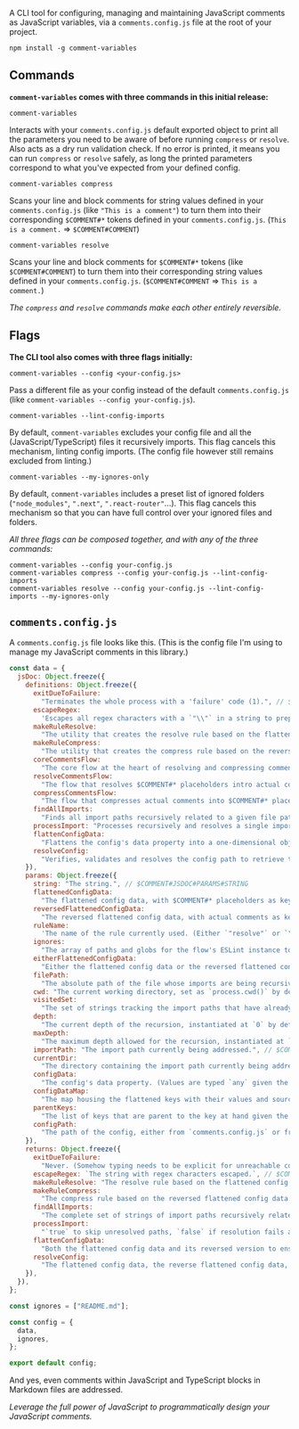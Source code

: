 A CLI tool for configuring, managing and maintaining JavaScript comments as JavaScript variables, via a `comments.config.js` file at the root of your project.

```
npm install -g comment-variables
```

## Commands

**`comment-variables` comes with three commands in this initial release:**

```
comment-variables
```

Interacts with your `comments.config.js` default exported object to print all the parameters you need to be aware of before running `compress` or `resolve`. Also acts as a dry run validation check. If no error is printed, it means you can run `compress` or `resolve` safely, as long the printed parameters correspond to what you've expected from your defined config.

```
comment-variables compress
```

Scans your line and block comments for string values defined in your `comments.config.js` (like `"This is a comment"`) to turn them into their corresponding `$COMMENT#*` tokens defined in your `comments.config.js`. (`This is a comment.` => `$COMMENT#COMMENT`)

```
comment-variables resolve
```

Scans your line and block comments for `$COMMENT#*` tokens (like `$COMMENT#COMMENT`) to turn them into their corresponding string values defined in your `comments.config.js`. (`$COMMENT#COMMENT` => `This is a comment.`)

_The `compress` and `resolve` commands make each other entirely reversible._

## Flags

**The CLI tool also comes with three flags initially:**

```
comment-variables --config <your-config.js>
```

Pass a different file as your config instead of the default `comments.config.js` (like `comment-variables --config your-config.js`).

```
comment-variables --lint-config-imports
```

By default, `comment-variables` excludes your config file and all the (JavaScript/TypeScript) files it recursively imports. This flag cancels this mechanism, linting config imports. (The config file however still remains excluded from linting.)

```
comment-variables --my-ignores-only
```

By default, `comment-variables` includes a preset list of ignored folders (`"node_modules"`, `".next"`, `".react-router"`...). This flag cancels this mechanism so that you can have full control over your ignored files and folders.

_All three flags can be composed together, and with any of the three commands:_

```
comment-variables --config your-config.js
comment-variables compress --config your-config.js --lint-config-imports
comment-variables resolve --config your-config.js --lint-config-imports --my-ignores-only
```

## **`comments.config.js`**

A `comments.config.js` file looks like this. (This is the config file I'm using to manage my JavaScript comments in this library.)

```js
const data = {
  jsDoc: Object.freeze({
    definitions: Object.freeze({
      exitDueToFailure:
        "Terminates the whole process with a 'failure' code (1).", // $COMMENT#JSDOC#DEFINITIONS#EXITDUETOFAILURE
      escapeRegex:
        'Escapes all regex characters with a `"\\"` in a string to prepare it for use in a regex.', // $COMMENT#JSDOC#DEFINITIONS#ESCAPEREGEX
      makeRuleResolve:
        "The utility that creates the resolve rule based on the flattened config data, used to transform $COMMENT#* placeholders into actual comments.", // $COMMENT#JSDOC#DEFINITIONS#MAKERULERESOLVE
      makeRuleCompress:
        "The utility that creates the compress rule based on the reversed flattened config data, used to transform actual comments into $COMMENT#* placeholders.", // $COMMENT#JSDOC#DEFINITIONS#MAKERULECOMPRESS
      coreCommentsFlow:
        "The core flow at the heart of resolving and compressing comments.", // $COMMENT#JSDOC#DEFINITIONS#CORECOMMENTSFLOW
      resolveCommentsFlow:
        "The flow that resolves $COMMENT#* placeholders intro actual comments.", // $COMMENT#JSDOC#DEFINITIONS#RESOLVECOMMENTSFLOW
      compressCommentsFlow:
        "The flow that compresses actual comments into $COMMENT#* placeholders.", // $COMMENT#JSDOC#DEFINITIONS#COMPRESSCOMMENTSFLOW
      findAllImports:
        "Finds all import paths recursively related to a given file path.", // $COMMENT#JSDOC#DEFINITIONS#FINDALLIMPORTS
      processImport: "Processes recursively and resolves a single import path.", // $COMMENT#JSDOC#DEFINITIONS#PROCESSIMPORT
      flattenConfigData:
        "Flattens the config's data property into a one-dimensional object of $COMMENT-*-like keys and string values.", // $COMMENT#JSDOC#DEFINITIONS#FLATTENCONFIGDATA
      resolveConfig:
        "Verifies, validates and resolves the config path to retrieve the config's data and ignores.", // $COMMENT#JSDOC#DEFINITIONS#RESOLVECONFIG
    }),
    params: Object.freeze({
      string: "The string.", // $COMMENT#JSDOC#PARAMS#STRING
      flattenedConfigData:
        "The flattened config data, with $COMMENT#* placeholders as keys and actual comments as values.", // $COMMENT#JSDOC#PARAMS#FLATTENEDCONFIGDATA
      reversedFlattenedConfigData:
        "The reversed flattened config data, with actual comments as keys and $COMMENT#* placeholders as values.", // $COMMENT#JSDOC#PARAMS#REVERSEDFLATTENEDCONFIGDATA
      ruleName:
        'The name of the rule currently used. (Either `"resolve"` or `"compress"`.)', // $COMMENT#JSDOC#PARAMS#RULENAME
      ignores:
        "The array of paths and globs for the flow's ESLint instance to ignore.", // $COMMENT#JSDOC#PARAMS#IGNORES
      eitherFlattenedConfigData:
        "Either the flattened config data or the reversed flattened config data, since they share the same structure.", // $COMMENT#JSDOC#PARAMS#EITHERFLATTENEDCONFIGDATA
      filePath:
        "The absolute path of the file whose imports are being recursively found, such as that of a project's `comments.config.js` file.", // $COMMENT#JSDOC#PARAMS#FILEPATH
      cwd: "The current working directory, set as `process.cwd()` by default.", // $COMMENT#JSDOC#PARAMS#CWD
      visitedSet:
        "The set of strings tracking the import paths that have already been visited, instantiated as a `new Set()` by default.", // $COMMENT#JSDOC#PARAMS#VISITEDSET
      depth:
        "The current depth of the recursion, instantiated at `0` by default.", // $COMMENT#JSDOC#PARAMS#DEPTH
      maxDepth:
        "The maximum depth allowed for the recursion, instantiated at `100` by default.", // $COMMENT#JSDOC#PARAMS#MAXDEPTH
      importPath: "The import path currently being addressed.", // $COMMENT#JSDOC#PARAMS#IMPORTPATH
      currentDir:
        "The directory containing the import path currently being addressed.", // $COMMENT#JSDOC#PARAMS#CURRENTDIR
      configData:
        "The config's data property. (Values are typed `any` given the limitations in typing recursive values in JSDoc.)", // $COMMENT#JSDOC#PARAMS#CONFIGDATA
      configDataMap:
        "The map housing the flattened keys with their values and sources through recursion, instantiated as a `new Map()`.", // $COMMENT#JSDOC#PARAMS#CONFIGDATAMAP
      parentKeys:
        "The list of keys that are parent to the key at hand given the recursive nature of the config's data's data structure, instantiated as an empty array of strings.", // $COMMENT#JSDOC#PARAMS#PARENTKEYS
      configPath:
        "The path of the config, either from `comments.config.js` or from a config passed via the `--config` flag.", // $COMMENT#JSDOC#PARAMS#CONFIGPATH
    }),
    returns: Object.freeze({
      exitDueToFailure:
        "Never. (Somehow typing needs to be explicit for unreachable code inference.)", // $COMMENT#JSDOC#RETURNS#EXITDUETOFAILURE
      escapeRegex: `The string with regex characters escaped.`, // $COMMENT#JSDOC#RETURNS#ESCAPEREGEX
      makeRuleResolve: "The resolve rule based on the flattened config data.", // $COMMENT#JSDOC#RETURNS#MAKERULERESOLVE
      makeRuleCompress:
        "The compress rule based on the reversed flattened config data.", // $COMMENT#JSDOC#RETURNS#MAKERULECOMPRESS
      findAllImports:
        "The complete set of strings of import paths recursively related to the given file path, or `null` if an issue has arisen.", // $COMMENT#JSDOC#RETURNS#FINDALLIMPORTS
      processImport:
        "`true` to skip unresolved paths, `false` if resolution fails at any level.", // $COMMENT#JSDOC#RETURNS#PROCESSIMPORT
      flattenConfigData:
        "Both the flattened config data and its reversed version to ensure the strict reversibility of the `resolve` and `compress` commands.", // $COMMENT#JSDOC#RETURNS#FLATTENCONFIGDATA
      resolveConfig:
        "The flattened config data, the reverse flattened config data, the verified config path, the raw passed ignores, and the original config.", // $COMMENT#JSDOC#RETURNS#RESOLVECONFIG
    }),
  }),
};

const ignores = ["README.md"];

const config = {
  data,
  ignores,
};

export default config;
```

And yes, even comments within JavaScript and TypeScript blocks in Markdown files are addressed.

_Leverage the full power of JavaScript to programmatically design your JavaScript comments._
